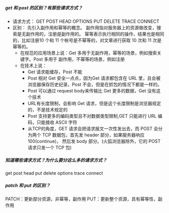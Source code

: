 ##### get 和 post 的区别？有那些请求方式？
- 请求方式：
GET POST HEAD OPTIONS PUT DELETE TRACE CONNECT
- 区别：
先引⼊副作⽤和幂等的概念。
副作⽤指对服务器上的资源做改变，搜索是⽆副作⽤的，注册是副作⽤的。
幂等表示执行相同的操作，结果也是相同的，⽐如注册10 个和 11 个帐号是不幂等的，对⽂章进⾏获取 10 次和 11 次是幂等的。
  - 在规范的应⽤场景上说：Get 多⽤于⽆副作⽤，幂等的场景，例如搜索关键字。Post 多⽤于
副作⽤，不幂等的场景，例如注册
  - 在技术上说：
    - Get 请求能缓存，Post 不能 
    - Post 相对 Get 安全⼀点点，因为Get 请求都包含在 URL ⾥，且会被浏览器保存历史纪录，Post 不会，但是在抓包的情况下都是⼀样的。
    - Post 可以通过 request body来传输⽐ Get 更多的数据，Get 没有这个技术
    - URL有⻓度限制，会影响 Get 请求，但是这个⻓度限制是浏览器规定的，不是技术规定的
    - Post ⽀持更多的编码类型且不对数据类型限制,GET 只能进行 URL 编码，只能接收 ASCII 字符
    - 从TCP的角度，GET 请求会把请求报文一次性发出去，而 POST 会分为两个 TCP 数据包，首先发 header 部分，如果服务器响应 100(continue)， 然后发 body 部分。(火狐浏览器除外，它的 POST 请求只发一个 TCP 包)


##### 知道哪些请求方式？为什么要分这么多的请求方式？
get post head put delete options trace connect


##### patch 和 put 的区别？
PATCH：更新部分资源，非幂等，副作用
PUT：更新整个资源，具有幂等性，副作用